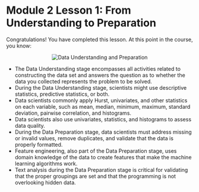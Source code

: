 # Module 2 Lesson 1: From Understanding to Preparation
Congratulations! You have completed this lesson. At this point in the course, you know:

<p align="center">
 <img src="[https://raw.githubusercontent.com/tuethu/IBM-Data-Science-Course/Course 3_Data Science Methodology/Module 2_Lesson 1_From Understanding to Preparation](https://github.com/tuethu/IBM-Data-Science-Course/blob/main/Course%203_Data%20Science%20Methodology/Module%202_Lesson%201_From%20Understanding%20to%20Preparation/Data%20Understanding%20and%20Preparation.png)" title="Data Understanding and Preparation" alt = "Data Understanding and Preparation" />
</p>

- The Data Understanding stage encompasses all activities related to constructing the data set and answers the question as to whether the data you collected represents the problem to be solved.
- During the Data Understanding stage, scientists might use descriptive statistics, predictive statistics, or both.
- Data scientists commonly apply Hurst, univariates, and other statistics on each variable, such as mean, median, minimum, maximum, standard deviation, pairwise correlation, and histograms.
- Data scientists also use univariates, statistics, and histograms to assess data quality.
- During the Data Preparation stage, data scientists must address missing or invalid values, remove duplicates, and validate that the data is properly formatted.
- Feature engineering, also part of the Data Preparation stage, uses domain knowledge of the data to create features that make the machine learning algorithms work.
- Text analysis during the Data Preparation stage is critical for validating that the proper groupings are set and that the programming is not overlooking hidden data.
